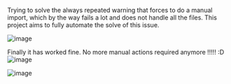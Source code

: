 Trying to solve the always repeated warning that forces to do a manual import, which by the way fails a lot and does not handle all the files. 
This project aims to fully automate the solve of this issue.

![image](https://github.com/xeviff/SonarrQueueFixer/assets/73612508/d5966c9c-077a-4928-aaef-192244b22066)

Finally it has worked fine. No more manual actions required anymore !!!!! :D
![image](https://github.com/xeviff/SonarrQueueFixer/assets/73612508/3ffc32ab-1ce5-4829-802a-df7aefd4189f)

![image](https://github.com/xeviff/SonarrQueueFixer/assets/73612508/34835a03-ead1-4209-a99f-a487f2e80d2f)
